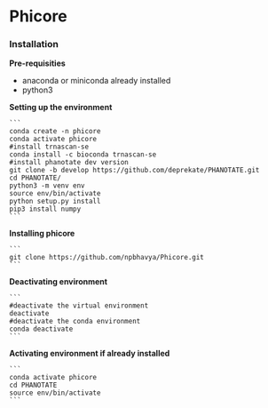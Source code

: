 # Phicore


### Installation 
**Pre-requisities**
- anaconda or miniconda already installed 
- python3

**Setting up the environment**

    ```
    conda create -n phicore 
    conda activate phicore
    #install trnascan-se
    conda install -c bioconda trnascan-se
    #install phanotate dev version
    git clone -b develop https://github.com/deprekate/PHANOTATE.git
    cd PHANOTATE/
    python3 -m venv env
    source env/bin/activate
    python setup.py install
    pip3 install numpy
    ```

**Installing phicore**

    ```
    git clone https://github.com/npbhavya/Phicore.git
    ```

**Deactivating environment**

    ```
    #deactivate the virtual environment 
    deactivate 
    #deactivate the conda environment 
    conda deactivate
    ```

**Activating environment if already installed**

    ```
    conda activate phicore
    cd PHANOTATE
    source env/bin/activate
    ```

